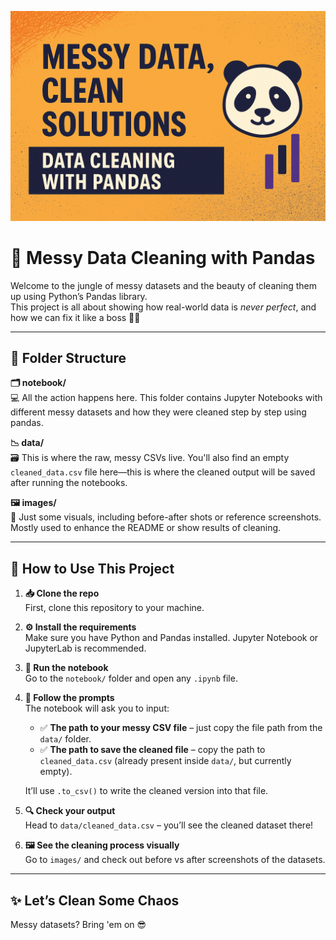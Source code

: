 ![Messy Data Cleaning Thumbnail](images/thumbnail/thumbnail_image.png)

# 🧹 Messy Data Cleaning with Pandas

Welcome to the jungle of messy datasets and the beauty of cleaning them up using Python’s Pandas library.  
This project is all about showing how real-world data is *never perfect*, and how we can fix it like a boss 🧠💪

---

## 📁 Folder Structure

**🗂 notebook/**  
💻 All the action happens here. This folder contains Jupyter Notebooks with different messy datasets and how they were cleaned step by step using pandas.

**📉 data/**  
🗃 This is where the raw, messy CSVs live. You'll also find an empty `cleaned_data.csv` file here—this is where the cleaned output will be saved after running the notebooks.

**🖼 images/**  
📸 Just some visuals, including before-after shots or reference screenshots. Mostly used to enhance the README or show results of cleaning.

---

## 🚀 How to Use This Project

1. **📥 Clone the repo**  
   First, clone this repository to your machine.

2. **⚙️ Install the requirements**  
   Make sure you have Python and Pandas installed. Jupyter Notebook or JupyterLab is recommended.

3. **🧾 Run the notebook**  
   Go to the `notebook/` folder and open any `.ipynb` file.

4. **🧠 Follow the prompts**  
   The notebook will ask you to input:
   - ✅ **The path to your messy CSV file** – just copy the file path from the `data/` folder.
   - ✅ **The path to save the cleaned file** – copy the path to `cleaned_data.csv` (already present inside `data/`, but currently empty).

   It’ll use `.to_csv()` to write the cleaned version into that file.

5. **🔍 Check your output**  
   Head to `data/cleaned_data.csv` – you’ll see the cleaned dataset there!

6. **🖼 See the cleaning process visually**  
   Go to `images/` and check out before vs after screenshots of the datasets.

---

## ✨ Let’s Clean Some Chaos

Messy datasets? Bring 'em on 😎  
